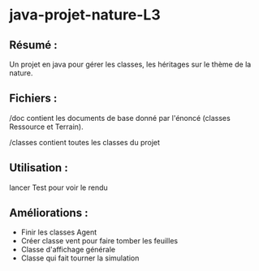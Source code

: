 # java-projet-nature-L3
## Résumé :
Un projet en java pour gérer les classes, les héritages sur le thème de la nature.

## Fichiers :
/doc contient les documents de base donné par l'énoncé (classes Ressource et Terrain).

/classes contient toutes les classes du projet

## Utilisation : 

lancer Test pour voir le rendu 


## Améliorations :

- Finir les classes Agent
- Créer classe vent pour faire tomber les feuilles
- Classe d'affichage générale
- Classe qui fait tourner la simulation